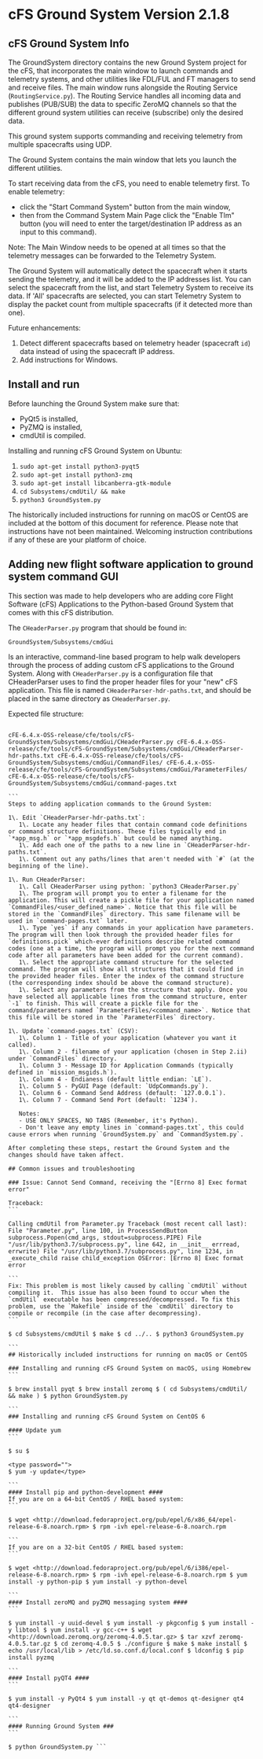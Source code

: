# cFS Ground System Version 2.1.8

## cFS Ground System Info

The GroundSystem directory contains the new Ground System project for the cFS, that incorporates the main window to launch commands and telemetry systems, and other utilities like FDL/FUL and FT managers to send and receive files. The main window runs alongside the Routing Service (`RoutingService.py`). The Routing Service handles all incoming data and publishes (PUB/SUB) the data to specific ZeroMQ channels so that the different ground system utilities can receive (subscribe) only the desired data.

This ground system supports commanding and receiving telemetry from multiple spacecrafts using UDP.

The Ground System contains the main window that lets you launch the different utilities.

To start receiving data from the cFS, you need to enable telemetry first. To enable telemetry:

- click the "Start Command System" button from the main window,
- then from the Command System Main Page click the "Enable Tlm" button (you will need to enter the target/destination IP address as an input to this command).

Note: The Main Window needs to be opened at all times so that the telemetry messages can be forwarded to the Telemetry System.

The Ground System will automatically detect the spacecraft when it starts sending the telemetry, and it will be added to the IP addresses list. You can select the spacecraft from the list, and start Telemetry System to receive its data. If 'All' spacecrafts are selected, you can start Telemetry System to display the packet count from multiple spacecrafts (if it detected more than one).

Future enhancements:

1. Detect different spacecrafts based on telemetry header (spacecraft `id`) data instead of using the spacecraft IP address.
2. Add instructions for Windows.

## Install and run

Before launching the Ground System make sure that:
- PyQt5 is installed,
- PyZMQ is installed,
- cmdUtil is compiled.

Installing and running cFS Ground System on Ubuntu:

1. ```sudo apt-get install python3-pyqt5```
1. ```sudo apt-get install python3-zmq```
1. ```sudo apt-get install libcanberra-gtk-module```
1. ```cd Subsystems/cmdUtil/ && make```
1. ```python3 GroundSystem.py```

The historically included instructions for running on macOS or CentOS are included at the bottom of this document for reference. Please note that instructions have not been maintained. Welcoming instruction contributions if any of these are your platform of choice.

## Adding new flight software application to ground system command GUI

This section was made to help developers who are adding core Flight Software (cFS) Applications to the Python-based Ground System that comes with this cFS distribution.

The `CHeaderParser.py` program that should be found in:

```GroundSystem/Subsystems/cmdGui```

Is an interactive, command-line based program to help walk developers through the process of adding custom cFS applications to the Ground System. Along with `CHeaderParser.py` is a configuration file that CHeaderParser uses to find the proper header files for your "new" cFS application. This file is named `CHeaderParser-hdr-paths.txt`, and should be placed in the same directory as `CHeaderParser.py`.

Expected file structure:
````

cFE-6.4.x-OSS-release/cfe/tools/cFS-GroundSystem/Subsystems/cmdGui/CHeaderParser.py cFE-6.4.x-OSS-release/cfe/tools/cFS-GroundSystem/Subsystems/cmdGui/CHeaderParser-hdr-paths.txt cFE-6.4.x-OSS-release/cfe/tools/cFS-GroundSystem/Subsystems/cmdGui/CommandFiles/ cFE-6.4.x-OSS-release/cfe/tools/cFS-GroundSystem/Subsystems/cmdGui/ParameterFiles/ cFE-6.4.x-OSS-release/cfe/tools/cFS-GroundSystem/Subsystems/cmdGui/command-pages.txt

```
Steps to adding application commands to the Ground System:

1\. Edit `CHeaderParser-hdr-paths.txt`:
   1\. Locate any header files that contain command code definitions or command structure definitions. These files typically end in `*app_msg.h` or `*app_msgdefs.h` but could be named anything.
   1\. Add each one of the paths to a new line in `CHeaderParser-hdr-paths.txt`.
   1\. Comment out any paths/lines that aren't needed with `#` (at the beginning of the line).

1\. Run CHeaderParser:
   1\. Call CHeaderParser using python: `python3 CHeaderParser.py`
   1\. The program will prompt you to enter a filename for the application. This will create a pickle file for your application named `CommandFiles/<user_defined_name>`. Notice that this file will be stored in the `CommandFiles` directory. This same filename will be used in `command-pages.txt` later.
   1\. Type `yes` if any commands in your application have parameters. The program will then look through the provided header files for `definitions.pick` which-ever definitions describe related command codes (one at a time, the program will prompt you for the next command code after all parameters have been added for the current command).
   1\. Select the appropriate command structure for the selected command. The program will show all structures that it could find in the provided header files. Enter the index of the command structure (the corresponding index should be above the command structure).
   1\. Select any parameters from the structure that apply. Once you have selected all applicable lines from the command structure, enter `-1` to finish. This will create a pickle file for the command/parameters named `ParameterFiles/<command_name>`. Notice that this file will be stored in the `ParameterFiles` directory.

1\. Update `command-pages.txt` (CSV):
   1\. Column 1 - Title of your application (whatever you want it called).
   1\. Column 2 - filename of your application (chosen in Step 2.ii) under `CommandFiles` directory.
   1\. Column 3 - Message ID for Application Commands (typically defined in `mission_msgids.h`).
   1\. Column 4 - Endianess (default little endian: `LE`).
   1\. Column 5 - PyGUI Page (default: `UdpCommands.py`).
   1\. Column 6 - Command Send Address (default: `127.0.0.1`).
   1\. Column 7 - Command Send Port (default: `1234`).

   Notes:
   - USE ONLY SPACES, NO TABS (Remember, it's Python).
   - Don't leave any empty lines in `command-pages.txt`, this could cause errors when running `GroundSystem.py` and `CommandSystem.py`.

After completing these steps, restart the Ground System and the changes should have taken affect.

## Common issues and troubleshooting

### Issue: Cannot Send Command, receiving the "[Errno 8] Exec format error"

Traceback:
```

Calling cmdUtil from Parameter.py Traceback (most recent call last): File "Parameter.py", line 100, in ProcessSendButton subprocess.Popen(cmd_args, stdout=subprocess.PIPE) File "/usr/lib/python3.7/subprocess.py", line 642, in __init__ errread, errwrite) File "/usr/lib/python3.7/subprocess.py", line 1234, in _execute_child raise child_exception OSError: [Errno 8] Exec format error

```
Fix: This problem is most likely caused by calling `cmdUtil` without compiling it.  This issue has also been found to occur when the `cmdUtil` executable has been compressed/decompressed. To fix this problem, use the `Makefile` inside of the `cmdUtil` directory to compile or recompile (in the case after decompressing).
```

$ cd Subsystems/cmdUtil $ make $ cd ../.. $ python3 GroundSystem.py

```
## Historically included instructions for running on macOS or CentOS

### Installing and running cFS Ground System on macOS, using Homebrew
```

$ brew install pyqt $ brew install zeromq $ ( cd Subsystems/cmdUtil/ && make ) $ python GroundSystem.py

```
### Installing and running cFS Ground System on CentOS 6

#### Update yum
```

$ su $

<type password="">
$ yum -y update</type>

```
#### Install pip and python-development ####
If you are on a 64-bit CentOS / RHEL based system:
```

$ wget <http://download.fedoraproject.org/pub/epel/6/x86_64/epel-release-6-8.noarch.rpm> $ rpm -ivh epel-release-6-8.noarch.rpm

```
If you are on a 32-bit CentOS / RHEL based system:
```

$ wget <http://download.fedoraproject.org/pub/epel/6/i386/epel-release-6-8.noarch.rpm> $ rpm -ivh epel-release-6-8.noarch.rpm $ yum install -y python-pip $ yum install -y python-devel

```
#### Install zeroMQ and pyZMQ messaging system ####
```

$ yum install -y uuid-devel $ yum install -y pkgconfig $ yum install -y libtool $ yum install -y gcc-c++ $ wget <http://download.zeromq.org/zeromq-4.0.5.tar.gz> $ tar xzvf zeromq-4.0.5.tar.gz $ cd zeromq-4.0.5 $ ./configure $ make $ make install $ echo /usr/local/lib > /etc/ld.so.conf.d/local.conf $ ldconfig $ pip install pyzmq

```
#### Install pyQT4 ####
```

$ yum install -y PyQt4 $ yum install -y qt qt-demos qt-designer qt4 qt4-designer

```
#### Running Ground System ###
```

$ python GroundSystem.py ```

